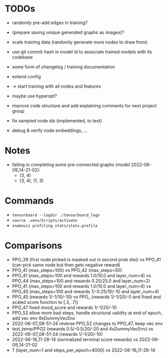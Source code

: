 # TODOs
- randomly pre-add edges in training?
- (prepare saving unique generated graphs as images)?
- scale training data (randomly generate more nodes to draw from)
- use git commit hash in model id to associate trained models with its codebase
- some form of changelog / training documentation
- extend config
- -> start training with all nodes and features
- maybe use hyperopt?
- improve code structure and add explaining comments for next project group

- fix sampled node ids (implemented, to test)
- debug & verify node embeddings, ...

# Notes
- failing in completing some pre-connected graphs (model 2022-06-09_14-21-02):
  - (3, 4)
  - (3, 4), (1, 3)

# Commands
- `tensorboard --logdir ./tensorboard_logs`
- `source .venv/Scripts/activate`
- `snakeviz profiling_stats/stats.profile`

# Comparisons
- PPO_39 (first node picked is masked out in second prob dist) vs PPO_41 (can pick same node but then gets negative reward)
- PPO_41 (max_steps=100) vs PPO_42 (max_steps=50)
- PPO_41 (max_steps=100 and rewards 1.0/10.0 and layer_num=4) vs PPO_44 (max_steps=100 and rewards 0.25/25.0 and layer_num=2)
- PPO_41 (max_steps=100 and rewards 1.0/10.0 and layer_num=4) vs PPO_45 (max_steps=100 and rewards 1/-0.25/10/-10 and layer_num=4)
- PPO_45 (rewards 1/-1/10/-10) vs PPO_ (rewards 1/-1/20/-0 and fixed and scaled score function to [.3, .7])
- PPO_47 fixed mood_score and rewards 1/-1/20/-10
- PPO_52 allow more bad steps, handle structural validity at end of epoch, add vec env 8xDummyVecEnv
- 2022-06-07_08-51-24 reverse PPO_52 changes to PPO_47, keep vec env
- test_temp/PPO2 (rewards 0.5/-0.5/20/-20 and 4xDummyVecEnv) vs 2022-06-07_08-51-24 (rewards 1/-1/20/-10)
- 2022-06-16_11-28-14 (normalized terminal score rewards) vs 2022-06-09_14-21-02
- ? (layer_num=1 and steps_per_epoch=4000) vs 2022-06-16_11-28-14